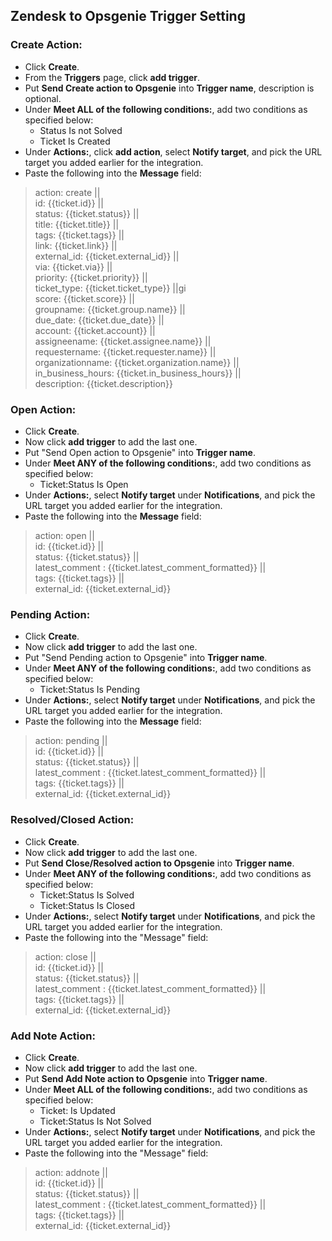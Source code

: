 ## Zendesk to Opsgenie Trigger Setting
### Create Action:
- Click **Create**.  
- From the **Triggers** page, click **add trigger**.  
- Put **Send Create action to Opsgenie** into **Trigger name**, description is optional.  
- Under **Meet ALL of the following conditions:**, add two conditions as specified below:  
  - Status Is not Solved  
  - Ticket Is Created  
- Under **Actions:**, click **add action**, select **Notify target**, and pick the URL target you added earlier for the integration.  
- Paste the following into the **Message** field:  
>action: create ||  
id: {{ticket.id}} ||  
status: {{ticket.status}} ||  
title: {{ticket.title}} ||  
tags: {{ticket.tags}} ||  
link: {{ticket.link}} ||  
external_id: {{ticket.external_id}} ||  
via: {{ticket.via}} ||  
priority: {{ticket.priority}} ||  
ticket_type: {{ticket.ticket_type}} ||gi  
score: {{ticket.score}} ||  
groupname: {{ticket.group.name}} ||  
due_date: {{ticket.due_date}} ||  
account: {{ticket.account}} ||  
assigneename: {{ticket.assignee.name}} ||  
requestername: {{ticket.requester.name}} ||  
organizationname: {{ticket.organization.name}} ||  
in_business_hours: {{ticket.in_business_hours}} ||  
description: {{ticket.description}}  

### Open Action:  
- Click **Create**.  
- Now click **add trigger** to add the last one.  
- Put "Send Open action to Opsgenie" into **Trigger name**.  
- Under **Meet ANY of the following conditions:**, add two conditions as specified below:  
  - Ticket:Status Is Open  
- Under **Actions:**, select **Notify target** under **Notifications**, and pick the URL target you added earlier for the integration.  
- Paste the following into the **Message** field:  
>action: open ||  
id: {{ticket.id}} ||  
status: {{ticket.status}} ||  
latest_comment : {{ticket.latest_comment_formatted}} ||  
tags: {{ticket.tags}} ||  
external_id: {{ticket.external_id}} 

### Pending Action:  
- Click **Create**.  
- Now click **add trigger** to add the last one.  
- Put "Send Pending action to Opsgenie" into **Trigger name**.  
- Under **Meet ANY of the following conditions:**, add two conditions as specified below:  
  - Ticket:Status Is Pending  
- Under **Actions:**, select **Notify target** under **Notifications**, and pick the URL target you added earlier for the integration.  
- Paste the following into the **Message** field:  
>action: pending ||  
id: {{ticket.id}} ||  
status: {{ticket.status}} ||  
latest_comment : {{ticket.latest_comment_formatted}} ||  
tags: {{ticket.tags}} ||  
external_id: {{ticket.external_id}}  
  
### Resolved/Closed Action:  
- Click **Create**.  
- Now click **add trigger** to add the last one.  
- Put **Send Close/Resolved action to Opsgenie** into **Trigger name**.  
- Under **Meet ANY of the following conditions:**, add two conditions as specified below:  
  - Ticket:Status Is Solved  
  - Ticket:Status Is Closed  
- Under **Actions:**, select **Notify target** under **Notifications**, and pick the URL target you added earlier for the integration.  
- Paste the following into the "Message" field:  
>action: close ||  
id: {{ticket.id}} ||  
status: {{ticket.status}} ||  
latest_comment : {{ticket.latest_comment_formatted}} ||  
tags: {{ticket.tags}} ||  
external_id: {{ticket.external_id}}

### Add Note Action:
- Click **Create**.  
- Now click **add trigger** to add the last one.  
- Put **Send Add Note action to Opsgenie** into **Trigger name**.  
- Under **Meet ALL of the following conditions:**, add two conditions as specified below:  
    - Ticket: Is Updated
    - Ticket:Status Is Not Solved
- Under **Actions:**, select **Notify target** under **Notifications**, and pick the URL target you added earlier for the integration.  
- Paste the following into the "Message" field:  
>action: addnote ||  
id: {{ticket.id}} ||  
status: {{ticket.status}} ||  
latest_comment : {{ticket.latest_comment_formatted}} ||  
tags: {{ticket.tags}} ||  
external_id: {{ticket.external_id}}
